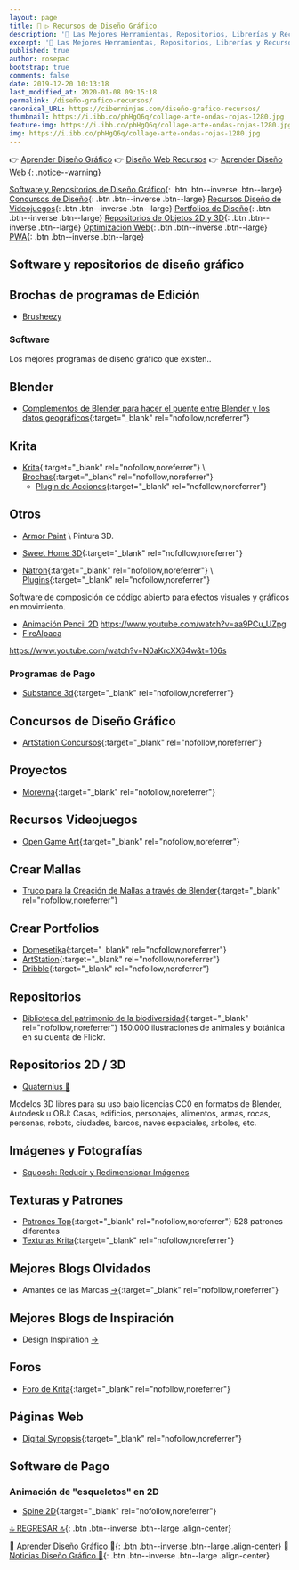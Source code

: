 ```yaml
---
layout: page
title: 🎨 ▷ Recursos de Diseño Gráfico
description: '🔨 Las Mejores Herramientas, Repositorios, Librerías y Recursos para Diseñadores Gráficos'
excerpt: '🔨 Las Mejores Herramientas, Repositorios, Librerías y Recursos para Diseñadores Gráficos'
published: true
author: rosepac
bootstrap: true
comments: false
date: 2019-12-20 10:13:18
last_modified_at: 2020-01-08 09:15:18
permalink: /diseño-grafico-recursos/
canonical_URL: https://ciberninjas.com/diseño-grafico-recursos/
thumbnail: https://i.ibb.co/phHgQ6q/collage-arte-ondas-rojas-1280.jpg
feature-img: https://i.ibb.co/phHgQ6q/collage-arte-ondas-rojas-1280.jpg
img: https://i.ibb.co/phHgQ6q/collage-arte-ondas-rojas-1280.jpg
---
```


👉 [Aprender Diseño Gráfico](/diseño-grafico/)
👉 [Diseño Web Recursos](/diseño-web-recursos/)
👉 [Aprender Diseño Web](/diseño-web/)
{: .notice--warning}

[Software y Repositorios de Diseño Gráfico](/diseño-grafico-recursos/#software-y-repositorios-de-diseño-gráfico){: .btn .btn--inverse .btn--large} [Concursos de Diseño](/diseño-grafico-recursos/#concursos-de-diseño-gráfico){: .btn .btn--inverse .btn--large} [Recursos Diseño de Videojuegos](/diseño-grafico-recursos/#recursos-videojuegos){: .btn .btn--inverse .btn--large} [Portfolios de Diseño](/diseño-grafico-recursos/#crear-portfolios){: .btn .btn--inverse .btn--large} [Repositorios de Objetos 2D y 3D](/diseño-grafico-recursos/#repositorios-2d--3d){: .btn .btn--inverse .btn--large} [Optimización Web](/diseño-web-recursos/#optimización-web){: .btn .btn--inverse .btn--large} [PWA](/diseño-web-recursos/#pwa){: .btn .btn--inverse .btn--large}

## Software y repositorios de diseño gráfico

## Brochas de programas de Edición

* [Brusheezy](https://www.brusheezy.com/free/)

### Software

Los mejores programas de diseño gráfico que existen..

## Blender

* [Complementos de Blender para hacer el puente entre Blender y los datos geográficos](https://github.com/domlysz/BlenderGIS#blender-gis){:target="_blank" rel="nofollow,noreferrer"}

## Krita

* [Krita](https://krita.org/es/){:target="_blank" rel="nofollow,noreferrer"} \ [Brochas](https://docs.krita.org/en/resources_page.html#brush-packs){:target="_blank" rel="nofollow,noreferrer"}
  * [Plugin de Acciones](https://github.com/Larpon/krita-bulk-actions){:target="_blank" rel="nofollow,noreferrer"}

## Otros

* [Armor Paint](https://80.lv/articles/open-source-painting-tool-for-3d-artists/) \ Pintura 3D.

* [Sweet Home 3D](http://www.sweethome3d.com/){:target="_blank" rel="nofollow,noreferrer"}
<!-- tutoriales de sweet home 3d - buscar youtube -->

* [Natron](https://natrongithub.github.io/){:target="_blank" rel="nofollow,noreferrer"} \ [Plugins](https://github.com/NatronGitHub/natron-plugins){:target="_blank" rel="nofollow,noreferrer"}

Software de composición de código abierto para efectos visuales y gráficos en movimiento.

* [Animación Pencil 2D](https://www.pencil2d.org/) 
https://www.youtube.com/watch?v=aa9PCu_UZpg
* [FireAlpaca](https://firealpaca.com/)
<!-- https://alternativeto.net/software/natron/ -->
https://www.youtube.com/watch?v=N0aKrcXX64w&t=106s

### Programas de Pago

* [Substance 3d](https://www.substance3d.com/){:target="_blank" rel="nofollow,noreferrer"}

## Concursos de Diseño Gráfico

* [ArtStation Concursos](https://www.artstation.com/contests){:target="_blank" rel="nofollow,noreferrer"}

## Proyectos

* [Morevna](https://morevnaproject.org/){:target="_blank" rel="nofollow,noreferrer"}

## Recursos Videojuegos

* [Open Game Art](https://opengameart.org/){:target="_blank" rel="nofollow,noreferrer"}

## Crear Mallas

* [Truco para la Creación de Mallas a través de Blender](https://www.youtube.com/watch?time_continue=335&v=kEx0aXH7Z5w&feature=emb_logo){:target="_blank" rel="nofollow,noreferrer"}

## Crear Portfolios

* [Domesetika](https://www.domestika.org/ "Domestika es la comunidad de la Clase Creativa"){:target="_blank" rel="nofollow,noreferrer"}
* [ArtStation](https://www.artstation.com/ "ArtStation le ofrece una manera simple pero poderosa de mostrar su cartera y ser visto por las personas adecuadas en la industria. "){:target="_blank" rel="nofollow,noreferrer"}
* [Dribble](https://dribbble.com){:target="_blank" rel="nofollow,noreferrer"}

## Repositorios

* [Biblioteca del patrimonio de la biodiversidad](https://www.flickr.com/photos/biodivlibrary/){:target="_blank" rel="nofollow,noreferrer"} 150.000 ilustraciones de animales y botánica en su cuenta de Flickr.

## Repositorios 2D / 3D

* [Quaternius 🏡](http://quaternius.com/assets.html)

Modelos 3D libres para su uso bajo licencias CC0 en formatos de Blender, Autodesk u OBJ: Casas, edificios, personajes, alimentos, armas, rocas, personas, robots, ciudades, barcos, naves espaciales, arboles, etc.

## Imágenes y Fotografías

* [Squoosh: Reducir y Redimensionar Imágenes](https://squoosh.app/)

## Texturas y Patrones

* [Patrones Top](https://www.toptal.com/designers/subtlepatterns/){:target="_blank" rel="nofollow,noreferrer"} 528 patrones diferentes
* [Texturas Krita](https://docs.krita.org/en/resources_page.html#texture-packs){:target="_blank" rel="nofollow,noreferrer"}

## Mejores Blogs Olvidados

* Amantes de las Marcas [->](http://amantesdelasmarcas.com/){:target="_blank" rel="nofollow,noreferrer"}

## Mejores Blogs de Inspiración

* Design Inspiration [->](https://www.designspiration.com/)

## Foros

* [Foro de Krita](https://krita-artists.org){:target="_blank" rel="nofollow,noreferrer"}

## Páginas Web

* [Digital Synopsis](https://digitalsynopsis.com/){:target="_blank" rel="nofollow,noreferrer"}

## Software de Pago

### Animación de "esqueletos" en 2D

* [Spine 2D](http://esotericsoftware.com/){:target="_blank" rel="nofollow,noreferrer"}

[🔝 REGRESAR 🔝](/diseño-grafico/#page-title){: .btn .btn--inverse .btn--large .align-center}

[🎨 Aprender Diseño Gráfico 🎨](/diseño-grafico/#page-title){: .btn .btn--inverse .btn--large .align-center}
[🎨 Noticias Diseño Gráfico 🎨](/directo/#-diseño-gráfico){: .btn .btn--inverse .btn--large .align-center}
